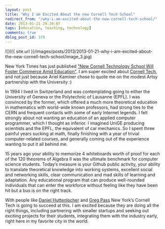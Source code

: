 ```yaml
---
layout: post
title: "Why I am Excited About the new Cornell Tech School"
redirect_from: "/why-i-am-excited-about-the-new-cornell-tech-school/"
date: 2013-01-21 20:39:07
tags: [education, teaching, technology]
comments: true
dblog_post_id: 370
---
```

![]({{ site.url }}/images/posts/2013/2013-01-21-why-i-am-excited-about-the-new-cornell-tech-school/image_3.jpg)

New York Times has just published ["New Cornell Technology School Will Foster Commerce Amid Education"](https://www.nytimes.com/2013/01/22/nyregion/cornell-nyc-tech-will-foster-commerce-amid-education.html?pagewanted=all&_r=1&). I am super excited about [Cornell Tech](https://www.cornell.edu/nyc/), and not just because Ariel Kaminer chose to quote me on the modest Artsy partnership with the University :)

In 1994 I lived in Switzerland and was contemplating going to either the University of Geneva or the Polytechnic of Lausanne (EPFL). I was convinced by the former, which offered a much more theoretical education in mathematics with world-wide known professors, had strong ties to the CERN and frequent contacts with some of early Internet legends. I felt strongly about not wanting an education of an applied computer programmer, which I thought as inferior. I imagined UniGE producing scientists and the EPFL, the equivalent of car mechanics. So I spent three painful years sucking at math, finally finishing with a year of trivial computer-related courses, and generally coming out of the experience wanting to put it all behind me.

15 years ago your ability to memorize 4 whiteboards worth of proof for each of the 120 theorems of Algebra II was the ultimate benchmark for computer science students. Today’s measure is your Github public activity, your ability to translate theoretical knowledge into working systems, excellent social and networking skills, clear communication and mad skills of learning and adaptation. Any educational program that can produce well-rounded individuals that can enter the workforce without feeling like they have been hit but a bus is on the right track.

With people like [Daniel Huttenlocher](https://www.cs.cornell.edu/~dph/) and [Greg Pass](https://www.linkedin.com/in/gregpass) New York’s Cornell Tech is going to succeed at this. I am excited because they are doing all the right things, including partnering with smaller startups and seeking out exciting projects for their students, integrating them with the industry early, right here in my favorite city in the world.
